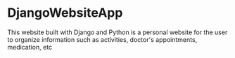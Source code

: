 # DjangoWebsiteApp
This website built with Django and Python is a personal website for the user to organize information such as activities, doctor's appointments, medication, etc

